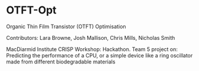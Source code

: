 # OTFT-Opt
Organic Thin Film Transistor (OTFT) Optimisation

Contributors: Lara Browne, Josh Mallison, Chris Mills, Nicholas Smith

MacDiarmid Institute CRISP Workshop: Hackathon. Team 5 project on: Predicting the performance of a CPU, or a simple device like a ring oscillator made from different biodegradable materials
